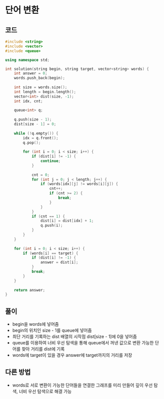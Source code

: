# 단어 변환

## 코드
```cpp
#include <string>
#include <vector>
#include <queue>

using namespace std;

int solution(string begin, string target, vector<string> words) {
    int answer = 0;
    words.push_back(begin);
    
    int size = words.size();
    int length = begin.length();
    vector<int> dist(size, -1);
    int idx, cnt;
    
    queue<int> q;
    
    q.push(size - 1);
    dist[size - 1] = 0;
    
    while (!q.empty()) {
        idx = q.front();
        q.pop();
        
        for (int i = 0; i < size; i++) {
            if (dist[i] != -1) {
                continue;
            }
            
            cnt = 0;
            for (int j = 0; j < length; j++) {
                if (words[idx][j] != words[i][j]) {
                    cnt++;
                    if (cnt >= 2) {
                        break;
                    }
                }
            }
            if (cnt == 1) {
                dist[i] = dist[idx] + 1;
                q.push(i);
            }
        }
    }
    
    for (int i = 0; i < size; i++) {
        if (words[i] == target) {
            if (dist[i] != -1) {
                answer = dist[i];
            }
            break;
        }
    }
    
    return answer;
}
```

## 풀이
- begin을 words에 넣어줌
- begin의 위치인 size - 1를 queue에 넣어줌
- 최단 거리를 기록하는 dist 배열의  시작점 dist[size - 1]에 0을 넣어줌
- queue를 이용하여 너비 우선 탐색을 통해 queue에서 꺼낸 값으로 변환 가능한 단어를 찾아 거리를 dist에 기록
- words에 target이 있을 경우 answer에 target까지의 거리를 저장

## 다른 방법
- words로 서로 변환이 가능한 단어들을 연결한 그래프를 미리 만들어 깊이 우선 탐색, 너비 우선 탐색으로 해결 가능